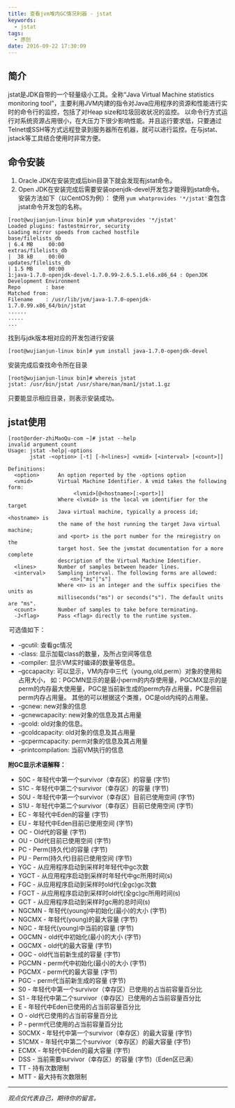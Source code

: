 ```yaml
---
title: 查看jvm堆内GC情况利器 - jstat
keywords: 
  - jstat
tags:
  - 原创
date: 2016-09-22 17:30:09
---
```


## 简介
jstat是JDK自带的一个轻量级小工具。全称“Java Virtual Machine statistics monitoring tool”，主要利用JVM内建的指令对Java应用程序的资源和性能进行实时的命令行的监控，包括了对Heap size和垃圾回收状况的监控。
以命令行方式运行对系统资源占用很小，在大压力下很少影响性能。并且运行要求低，只要通过Telnet或SSH等方式远程登录到服务器所在机器，就可以进行监控。在与jstat、jstack等工具结合使用时非常方便。
## 命令安装
1. Oracle JDK在安装完成后bin目录下就会发现有jstat命令。
2. Open JDK在安装完成后需要安装openjdk-devel开发包才能得到jstat命令。
安装方法如下（以CentOS为例）：
使用 `yum whatprovides '*/jstat'`查包含jstat命令开发包的名称。
```
[root@wujianjun-linux bin]# yum whatprovides '*/jstat'
Loaded plugins: fastestmirror, security
Loading mirror speeds from cached hostfile
base/filelists_db                                                                                  | 6.4 MB     00:00     
extras/filelists_db                                                                                |  38 kB     00:00     
updates/filelists_db                                                                               | 1.5 MB     00:00     
1:java-1.7.0-openjdk-devel-1.7.0.99-2.6.5.1.el6.x86_64 : OpenJDK Development Environment
Repo        : base
Matched from:
Filename    : /usr/lib/jvm/java-1.7.0-openjdk-1.7.0.99.x86_64/bin/jstat
......
.....
...
```
找到与jdk版本相对应的开发包进行安装
```
[root@wujianjun-linux bin]# yum install java-1.7.0-openjdk-devel
```
安装完成后查找命令所在目录
```
[root@wujianjun-linux bin]# whereis jstat
jstat: /usr/bin/jstat /usr/share/man/man1/jstat.1.gz
```
只要能显示相应目录，则表示安装成功。
## jstat使用
```
[root@order-zhiMaoQu-com ~]# jstat --help
invalid argument count
Usage: jstat -help|-options
       jstat -<option> [-t] [-h<lines>] <vmid> [<interval> [<count>]]

Definitions:
  <option>      An option reported by the -options option
  <vmid>        Virtual Machine Identifier. A vmid takes the following form:
                     <lvmid>[@<hostname>[:<port>]]
                Where <lvmid> is the local vm identifier for the target
                Java virtual machine, typically a process id; <hostname> is
                the name of the host running the target Java virtual machine;
                and <port> is the port number for the rmiregistry on the
                target host. See the jvmstat documentation for a more complete
                description of the Virtual Machine Identifier.
  <lines>       Number of samples between header lines.
  <interval>    Sampling interval. The following forms are allowed:
                    <n>["ms"|"s"]
                Where <n> is an integer and the suffix specifies the units as 
                milliseconds("ms") or seconds("s"). The default units are "ms".
  <count>       Number of samples to take before terminating.
  -J<flag>      Pass <flag> directly to the runtime system.
```
__<option> 可选值如下：__
* -gcutil: 查看gc情况
* -class: 显示加载class的数量，及所占空间等信息
* -compiler: 显示VM实时编译的数量等信息。
* –gccapacity: 可以显示，VM内存中三代（young,old,perm）对象的使用和占用大小，
    如：PGCMN显示的是最小perm的内存使用量，PGCMX显示的是perm的内存最大使用量，PGC是当前新生成的perm内存占用量，PC是但前perm内存占用量。
    其他的可以根据这个类推，OC是old内纯的占用量。
* -gcnew: new对象的信息
* -gcnewcapacity: new对象的信息及其占用量
* -gcold: old对象的信息。
* -gcoldcapacity: old对象的信息及其占用量
* -gcpermcapacity: perm对象的信息及其占用量
* -printcompilation: 当前VM执行的信息

__附GC显示术语解释：__
* S0C - 年轻代中第一个survivor（幸存区）的容量 (字节)
* S1C - 年轻代中第二个survivor（幸存区）的容量 (字节)
* S0U - 年轻代中第一个survivor（幸存区）目前已使用空间 (字节)
* S1U - 年轻代中第二个survivor（幸存区）目前已使用空间 (字节)
* EC - 年轻代中Eden的容量 (字节)
* EU - 年轻代中Eden目前已使用空间 (字节)
* OC - Old代的容量 (字节)
* OU - Old代目前已使用空间 (字节)
* PC - Perm(持久代)的容量 (字节)
* PU - Perm(持久代)目前已使用空间 (字节)
* YGC - 从应用程序启动到采样时年轻代中gc次数
* YGCT - 从应用程序启动到采样时年轻代中gc所用时间(s)
* FGC - 从应用程序启动到采样时old代(全gc)gc次数
* FGCT - 从应用程序启动到采样时old代(全gc)gc所用时间(s)
* GCT - 从应用程序启动到采样时gc用的总时间(s)
* NGCMN - 年轻代(young)中初始化(最小)的大小 (字节)
* NGCMX - 年轻代(young)的最大容量 (字节)
* NGC - 年轻代(young)中当前的容量 (字节)
* OGCMN - old代中初始化(最小)的大小 (字节)
* OGCMX - old代的最大容量 (字节)
* OGC - old代当前新生成的容量 (字节)
* PGCMN - perm代中初始化(最小)的大小 (字节)
* PGCMX - perm代的最大容量 (字节)
* PGC - perm代当前新生成的容量 (字节)
* S0 - 年轻代中第一个survivor（幸存区）已使用的占当前容量百分比
* S1 - 年轻代中第二个survivor（幸存区）已使用的占当前容量百分比
* E - 年轻代中Eden已使用的占当前容量百分比
* O - old代已使用的占当前容量百分比
* P - perm代已使用的占当前容量百分比
* S0CMX - 年轻代中第一个survivor（幸存区）的最大容量 (字节)
* S1CMX  - 年轻代中第二个survivor（幸存区）的最大容量 (字节)
* ECMX - 年轻代中Eden的最大容量 (字节)
* DSS - 当前需要survivor（幸存区）的容量 (字节)（Eden区已满）
* TT -  持有次数限制
* MTT  -  最大持有次数限制

-----

*观点仅代表自己，期待你的留言。*